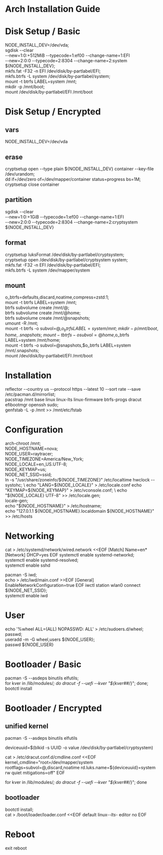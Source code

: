 Arch Installation Guide
=======================

# Disk Setup / Basic

NODE_INSTALL_DEV=/dev/vda; \
sgdisk --clear \
    --new=1:0:+512MiB --typecode=1:ef00 --change-name=1:EFI \
    --new=2:0:0       --typecode=2:8304 --change-name=2:system \
    ${NODE_INSTALL_DEV}; \
mkfs.fat -F32 -n EFI /dev/disk/by-partlabel/EFI; \
mkfs.btrfs -L system /dev/disk/by-partlabel/system; \
mount -t btrfs LABEL=system /mnt; \
mkdir -p /mnt/boot; \
mount /dev/disk/by-partlabel/EFI /mnt/boot

# Disk Setup / Encrypted

## vars
NODE_INSTALL_DEV=/dev/vda

## erase
cryptsetup open --type plain ${NODE_INSTALL_DEV} container --key-file /dev/urandom; \
dd if=/dev/zero of=/dev/mapper/container status=progress bs=1M; \
cryptsetup close container

## partition
sgdisk --clear \
    --new=1:0:+1GiB --typecode=1:ef00 --change-name=1:EFI \
    --new=2:0:0     --typecode=2:8304 --change-name=2:cryptsystem \
    ${NODE_INSTALL_DEV}

## format
cryptsetup luksFormat /dev/disk/by-partlabel/cryptsystem; \
cryptsetup open /dev/disk/by-partlabel/cryptsystem system; \
mkfs.fat -F32 -n EFI /dev/disk/by-partlabel/EFI; \
mkfs.btrfs -L system /dev/mapper/system

## mount
o_btrfs=defaults,discard,noatime,compress=zstd:1; \
mount -t btrfs LABEL=system /mnt; \
btrfs subvolume create /mnt/@; \
btrfs subvolume create /mnt/@home; \
btrfs subvolume create /mnt/@snapshots; \
umount -R /mnt; \
mount -t btrfs -o subvol=@,$o_btrfs LABEL=system /mnt; \
mkdir -p /mnt/{boot,home,.snapshots}; \
mount -t btrfs -o subvol=@home,$o_btrfs LABEL=system /mnt/home; \
mount -t btrfs -o subvol=@snapshots,$o_btrfs LABEL=system /mnt/.snapshots; \
mount /dev/disk/by-partlabel/EFI /mnt/boot

# Installation

reflector --country us --protocol https --latest 10 --sort rate --save /etc/pacman.d/mirrorlist; \
pacstrap /mnt base linux linux-lts linux-firmware btrfs-progs dracut efibootmgr openssh sudo; \
genfstab -L -p /mnt >> /mnt/etc/fstab

# Configuration

arch-chroot /mnt; \
NODE_HOSTNAME=nova; \
NODE_USER=raytracer; \
NODE_TIMEZONE=America/New_York; \
NODE_LOCALE=en_US.UTF-8; \
NODE_KEYMAP=us; \
NODE_NET_SSID=ssid; \
ln -s "/usr/share/zoneinfo/${NODE_TIMEZONE}" /etc/localtime
hwclock --systohc; \
echo "LANG=${NODE_LOCALE}" > /etc/locale.conf
echo "KEYMAP=${NODE_KEYMAP}" > /etc/vconsole.conf; \
echo "${NODE_LOCALE} UTF-8" >> /etc/locale.gen; \
locale-gen; \
echo "${NODE_HOSTNAME}" > /etc/hostname; \
echo "127.0.1.1 ${NODE_HOSTNAME}.localdomain ${NODE_HOSTNAME}" >> /etc/hosts

# Networking

cat > /etc/systemd/network/wired.network <<EOF
[Match]
Name=en*
[Network]
DHCP=yes
EOF
systemctl enable systemd-networkd; \
systemctl enable systemd-resolved; \
systemctl enable sshd

pacman -S iwd; \
echo > /etc/iwd/main.conf >>EOF
[General]
EnableNetworkConfiguration=true
EOF
iwctl station wlan0 connect ${NODE_NET_SSID}; \
systemctl enable iwd

# User

echo '%wheel ALL=(ALL) NOPASSWD: ALL' > /etc/sudoers.d/wheel; \
passwd; \
useradd -m -G wheel,users ${NODE_USER}; \
passwd ${NODE_USER}

# Bootloader / Basic

pacman -S --asdeps binutils elfutils; \
for kver in /lib/modules/*; do dracut -f --uefi --kver "${kver##*/}"; done; \
bootctl install

# Bootloader / Encrypted

## unified kernel
pacman -S --asdeps binutils elfutils

deviceuuid=$(blkid -s UUID -o value /dev/disk/by-partlabel/cryptsystem)

cat > /etc/dracut.conf.d/cmdline.conf <<EOF
kernel_cmdline="root=/dev/mapper/system rootflags=subvol=@,discard,noatime rd.luks.name=${deviceuuid}=system rw quiet mitigations=off"
EOF

for kver in /lib/modules/*; do dracut -f --uefi --kver "${kver##*/}"; done

## bootloader
bootctl install; \
cat > /boot/loader/loader.conf <<EOF
default linux-*-lts-*
editor no
EOF

# Reboot

exit
reboot
